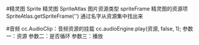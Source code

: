 #精灵图
Sprite 精灵图
SpriteAtlas 图片资源类型
spriteFrame 精灵图的资源项
SpriteAtlas.getSpriteFrame('') 通过名字从资源集中找出来

#音频
cc.AudioClip：音频资源的挂载
cc.audioEngine.play(资源, false, 1); 参数一：资源 参数二：是否循环 参数三：播放